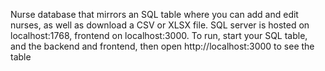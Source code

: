Nurse database that mirrors an SQL table where you can add and edit nurses, as well as download a CSV or XLSX file. SQL server is hosted on localhost:1768, frontend on localhost:3000. To run, start your SQL table, and the backend and frontend, then open http://localhost:3000 to see the table
